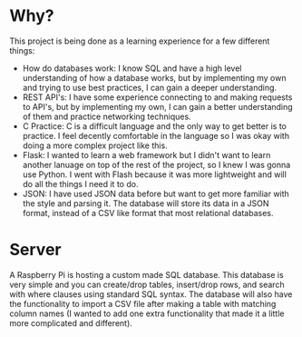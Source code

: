 # Why?
This project is being done as a learning experience for a few different things:
  - How do databases work: I know SQL and have a high level understanding of how a database works, but by implementing my own and trying to use best practices, I can gain a deeper understanding.
  - REST API's: I have some experience connecting to and making requests to API's, but by implementing my own, I can gain a better understanding of them and practice networking techniques.
  - C Practice: C is a difficult language and the only way to get better is to practice. I feel decently comfortable in the language so I was okay with doing a more complex project like this.
  - Flask: I wanted to learn a web framework but I didn't want to learn another lanuage on top of the rest of the project, so I knew I was gonna use Python. I went with Flash because it was more lightweight and will do all the things I need it to do.
  - JSON: I have used JSON data before but want to get more familiar with the style and parsing it. The database will store its data in a JSON format, instead of a CSV like format that most relational databases.

# Server
A Raspberry Pi is hosting a custom made SQL database. This database is very simple and you can create/drop tables, insert/drop rows, and search with where clauses using standard SQL syntax. The database will also have the functionality to import a CSV file after making a table with matching column names (I wanted to add one extra functionality that made it a little more complicated and different).
